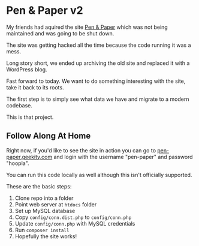 # Pen & Paper v2

My friends had aquired the site [Pen & Paper](https://web.archive.org/web/20110226030702/http://pen-paper.net/) which was not being maintained and was going to be shut down.

The site was getting hacked all the time because the code running it was a mess.

Long story short, we ended up archiving the old site and replaced it with a WordPress blog.

Fast forward to today. We want to do something interesting with the site, take it back to its roots.

The first step is to simply see what data we have and migrate to a modern codebase.

This is that project.

## Follow Along At Home

Right now, if you'd like to see the site in action you can go to [pen-paper.geekity.com](http://pen-paper.geekity.com/) and login with the username "pen-paper" and password "hoopla".

You can run this code locally as well although this isn't officially supported.

These are the basic steps:

1. Clone repo into a folder
2. Point web server at `htdocs` folder
3. Set up MySQL database
4. Copy `config/conn.dist.php` to `config/conn.php`
5. Update `config/conn.php` with MySQL credentials
6. Run `composer install`
7. Hopefully the site works!

